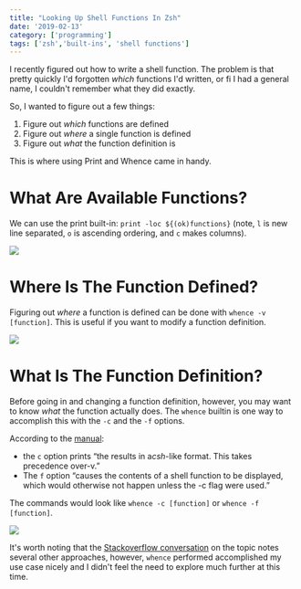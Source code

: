 ```yaml
---
title: "Looking Up Shell Functions In Zsh"
date: '2019-02-13'
category: ['programming']
tags: ['zsh','built-ins', 'shell functions']
---
```


I recently figured out how to write a shell function. The problem is that pretty quickly I'd forgotten *which* functions I'd written, or fi I had a general name, I couldn't remember what they did exactly.

So, I wanted to figure out a few things:
1. Figure out *which* functions are defined
2. Figure out *where* a single function is defined
3. Figure out *what* the function definition is

This is where using Print and Whence came in handy.

# What Are Available Functions?
We can use the print built-in: `print -loc ${(ok)functions}` (note, `l` is new line separated, `o` is ascending ordering, and `c` makes columns).

![](./print.png)

# Where Is The Function Defined?
Figuring out *where* a function is defined can be done with `whence -v [function]`. This is useful if you want to modify a function definition.

![](./whence-path.png)

# What Is The Function Definition?
Before going in and changing a function definition, however, you may want to know *what* the function actually does.
The `whence` builtin is one way to accomplish this with the `-c` and the `-f` options.

According to the [manual](http://zsh.sourceforge.net/Doc/Release/Shell-Builtin-Commands.html):
* the `c` option prints “the results in a*csh*-like format. This takes precedence over-v.”
* The `f` option “causes the contents of a shell function to be displayed, which would otherwise not happen unless the -c flag were used.”

The commands would look like `whence -c [function]` or `whence -f [function]`.

![](./whence-define.png)

It's worth noting that the [Stackoverflow conversation](https://stackoverflow.com/questions/11478673/how-to-show-zsh-function-definition-like-bash-type-myfunc) on the topic notes several other approaches, however, `whence` performed accomplished my use case nicely and I didn't feel the need to explore much further at this time.